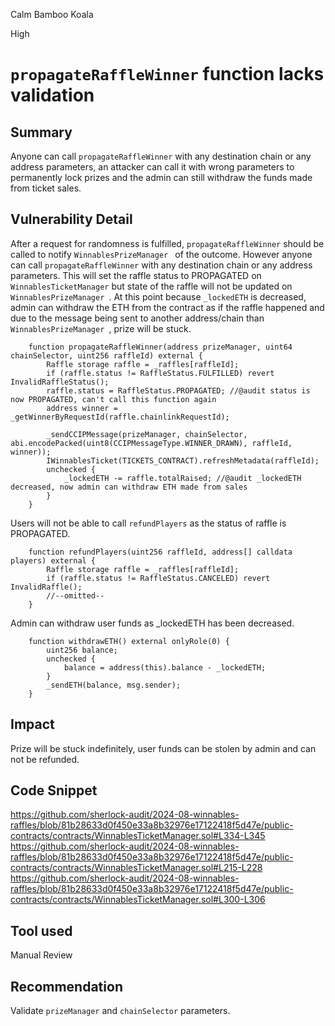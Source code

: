 Calm Bamboo Koala

High

# `propagateRaffleWinner` function lacks validation

## Summary
Anyone can call `propagateRaffleWinner` with any destination chain or any address parameters, an attacker can call it with wrong parameters to permanently lock prizes and the admin can still withdraw the funds made from ticket sales.
## Vulnerability Detail
After a request for randomness is fulfilled, `propagateRaffleWinner` should be called to notify `WinnablesPrizeManager ` of the outcome. However anyone can call `propagateRaffleWinner` with any destination chain or any address parameters.
This will set the raffle status to PROPAGATED on `WinnablesTicketManager`  but state of the raffle will not be updated on `WinnablesPrizeManager `. At this point because `_lockedETH` is decreased, admin can withdraw the ETH from the contract as if the raffle happened and due to the message being sent to another address/chain than `WinnablesPrizeManager `, prize will be stuck.
```solidity
    function propagateRaffleWinner(address prizeManager, uint64 chainSelector, uint256 raffleId) external {
        Raffle storage raffle = _raffles[raffleId];
        if (raffle.status != RaffleStatus.FULFILLED) revert InvalidRaffleStatus();
        raffle.status = RaffleStatus.PROPAGATED; //@audit status is now PROPAGATED, can't call this function again
        address winner = _getWinnerByRequestId(raffle.chainlinkRequestId);

        _sendCCIPMessage(prizeManager, chainSelector, abi.encodePacked(uint8(CCIPMessageType.WINNER_DRAWN), raffleId, winner));
        IWinnablesTicket(TICKETS_CONTRACT).refreshMetadata(raffleId);
        unchecked {
            _lockedETH -= raffle.totalRaised; //@audit _lockedETH decreased, now admin can withdraw ETH made from sales
        }
    }
```
Users will not be able to call `refundPlayers` as the status of raffle is PROPAGATED.
```solidity
    function refundPlayers(uint256 raffleId, address[] calldata players) external {
        Raffle storage raffle = _raffles[raffleId];
        if (raffle.status != RaffleStatus.CANCELED) revert InvalidRaffle();
        //--omitted--
    }
```
Admin can withdraw user funds as _lockedETH has been decreased.
```solidity
    function withdrawETH() external onlyRole(0) {
        uint256 balance;
        unchecked {
            balance = address(this).balance - _lockedETH;
        }
        _sendETH(balance, msg.sender);
    }
```
## Impact
Prize will be stuck indefinitely, user funds can be stolen by admin and can not be refunded.
## Code Snippet
https://github.com/sherlock-audit/2024-08-winnables-raffles/blob/81b28633d0f450e33a8b32976e17122418f5d47e/public-contracts/contracts/WinnablesTicketManager.sol#L334-L345
https://github.com/sherlock-audit/2024-08-winnables-raffles/blob/81b28633d0f450e33a8b32976e17122418f5d47e/public-contracts/contracts/WinnablesTicketManager.sol#L215-L228
https://github.com/sherlock-audit/2024-08-winnables-raffles/blob/81b28633d0f450e33a8b32976e17122418f5d47e/public-contracts/contracts/WinnablesTicketManager.sol#L300-L306
## Tool used

Manual Review

## Recommendation
Validate `prizeManager` and `chainSelector` parameters.